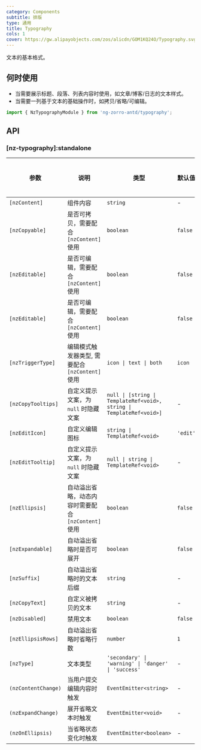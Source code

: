 ```yaml
---
category: Components
subtitle: 排版
type: 通用
title: Typography
cols: 1
cover: https://gw.alipayobjects.com/zos/alicdn/GOM1KQ24O/Typography.svg
---
```


文本的基本格式。

## 何时使用

- 当需要展示标题、段落、列表内容时使用，如文章/博客/日志的文本样式。
- 当需要一列基于文本的基础操作时，如拷贝/省略/可编辑。

```ts
import { NzTypographyModule } from 'ng-zorro-antd/typography';
```

## API

### [nz-typography]:standalone

| 参数                | 说明                                                | 类型                                                                 | 默认值   | 全局配置 |
| ------------------- | --------------------------------------------------- | -------------------------------------------------------------------- | -------- | -------- |
| `[nzContent]`       | 组件内容                                            | `string`                                                             | -        |          |
| `[nzCopyable]`      | 是否可拷贝，需要配合 `[nzContent]` 使用             | `boolean`                                                            | `false`  |          |
| `[nzEditable]`      | 是否可编辑，需要配合 `[nzContent]` 使用             | `boolean`                                                            | `false`  |          |
| `[nzEditable]`      | 是否可编辑，需要配合 `[nzContent]` 使用             | `boolean`                                                            | `false`  |          |
| `[nzTriggerType]`   | 编辑模式触发器类型, 需要配合 `[nzContent]` 使用     | `icon \| text \| both`                                               | `icon`   |          |
| `[nzCopyTooltips]`  | 自定义提示文案，为 `null` 时隐藏文案                | `null \| [string \| TemplateRef<void>, string \| TemplateRef<void>]` | -        | ✅       |
| `[nzEditIcon]`      | 自定义编辑图标                                      | `string \| TemplateRef<void>`                                        | `'edit'` | ✅       |
| `[nzEditTooltip]`   | 自定义提示文案，为 `null` 时隐藏文案                | `null \| string \| TemplateRef<void>`                                | -        | ✅       |
| `[nzEllipsis]`      | 自动溢出省略，动态内容时需要配合 `[nzContent]` 使用 | `boolean`                                                            | `false`  |          |
| `[nzExpandable]`    | 自动溢出省略时是否可展开                            | `boolean`                                                            | `false`  |          |
| `[nzSuffix]`        | 自动溢出省略时的文本后缀                            | `string`                                                             | -        |          |
| `[nzCopyText]`      | 自定义被拷贝的文本                                  | `string`                                                             | -        |          |
| `[nzDisabled]`      | 禁用文本                                            | `boolean`                                                            | `false`  |          |
| `[nzEllipsisRows]`  | 自动溢出省略时省略行数                              | `number`                                                             | `1`      | ✅       |
| `[nzType]`          | 文本类型                                            | `'secondary' \| 'warning' \| 'danger' \| 'success'`                  | -        |          |
| `(nzContentChange)` | 当用户提交编辑内容时触发                            | `EventEmitter<string>`                                               | -        |          |
| `(nzExpandChange)`  | 展开省略文本时触发                                  | `EventEmitter<void>`                                                 | -        |          |
| `(nzOnEllipsis)`    | 当省略状态变化时触发                                | `EventEmitter<boolean>`                                              | -        |          |
